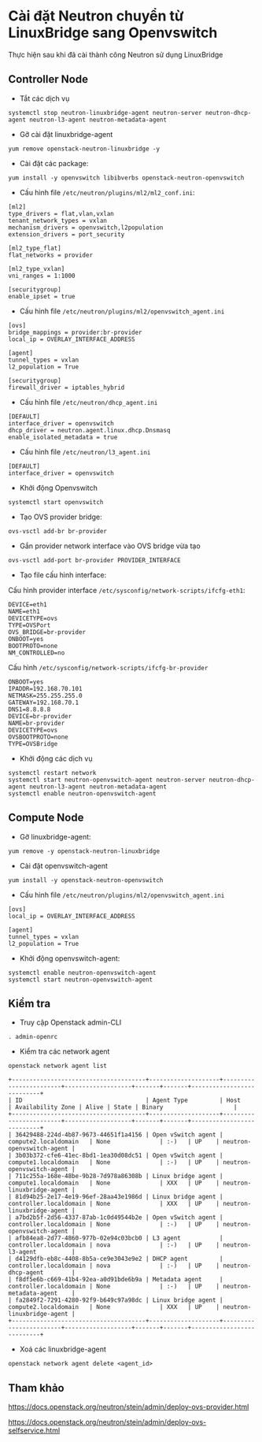 # Cài đặt Neutron chuyển từ LinuxBridge sang Openvswitch

Thực hiện sau khi đã cài thành công Neutron sử dụng LinuxBridge

## Controller Node

- Tắt các dịch vụ

```
systemctl stop neutron-linuxbridge-agent neutron-server neutron-dhcp-agent neutron-l3-agent neutron-metadata-agent
```

- Gỡ cài đặt linuxbridge-agent

```
yum remove openstack-neutron-linuxbridge -y
```

- Cài đặt các package:

```
yum install -y openvswitch libibverbs openstack-neutron-openvswitch
```

- Cấu hình file `/etc/neutron/plugins/ml2/ml2_conf.ini`:

```
[ml2]
type_drivers = flat,vlan,vxlan
tenant_network_types = vxlan
mechanism_drivers = openvswitch,l2population
extension_drivers = port_security

[ml2_type_flat]
flat_networks = provider

[ml2_type_vxlan]
vni_ranges = 1:1000

[securitygroup]
enable_ipset = true
```

- Cấu hình file `/etc/neutron/plugins/ml2/openvswitch_agent.ini`

```
[ovs]
bridge_mappings = provider:br-provider
local_ip = OVERLAY_INTERFACE_ADDRESS

[agent]
tunnel_types = vxlan
l2_population = True

[securitygroup]
firewall_driver = iptables_hybrid
```

- Cấu hình file `/etc/neutron/dhcp_agent.ini`

```
[DEFAULT]
interface_driver = openvswitch
dhcp_driver = neutron.agent.linux.dhcp.Dnsmasq
enable_isolated_metadata = true
```

- Cấu hình file `/etc/neutron/l3_agent.ini`

```
[DEFAULT]
interface_driver = openvswitch
```

- Khởi động Openvswitch

```
systemctl start openvswitch
```

- Tạo OVS provider bridge:

```
ovs-vsctl add-br br-provider
```

- Gắn provider network interface vào OVS bridge vừa tạo

```
ovs-vsctl add-port br-provider PROVIDER_INTERFACE
```

- Tạo file cấu hình interface:

Cấu hình provider interface `/etc/sysconfig/network-scripts/ifcfg-eth1`:

```
DEVICE=eth1
NAME=eth1
DEVICETYPE=ovs
TYPE=OVSPort
OVS_BRIDGE=br-provider
ONBOOT=yes
BOOTPROTO=none
NM_CONTROLLED=no
```

Cấu hình `/etc/sysconfig/network-scripts/ifcfg-br-provider`

```
ONBOOT=yes
IPADDR=192.168.70.101
NETMASK=255.255.255.0
GATEWAY=192.168.70.1
DNS1=8.8.8.8
DEVICE=br-provider
NAME=br-provider
DEVICETYPE=ovs
OVSBOOTPROTO=none
TYPE=OVSBridge
```

- Khởi động các dịch vụ

```
systemctl restart network
systemctl start neutron-openvswitch-agent neutron-server neutron-dhcp-agent neutron-l3-agent neutron-metadata-agent
systemctl enable neutron-openvswitch-agent
```

## Compute Node

- Gỡ linuxbridge-agent:

```
yum remove -y openstack-neutron-linuxbridge
```

- Cài đặt openvswitch-agent

```
yum install -y openstack-neutron-openvswitch
```

- Cấu hình file `/etc/neutron/plugins/ml2/openvswitch_agent.ini`

```
[ovs]
local_ip = OVERLAY_INTERFACE_ADDRESS

[agent]
tunnel_types = vxlan
l2_population = True
```

- Khởi động openvswitch-agent:

```
systemctl enable neutron-openvswitch-agent
systemctl start neutron-openvswitch-agent
```

## Kiểm tra

- Truy cập Openstack admin-CLI

```
. admin-openrc
```

- Kiểm tra các network agent

```
openstack network agent list

+--------------------------------------+--------------------+------------------------+-------------------+-------+-------+---------------------------+
| ID                                   | Agent Type         | Host                   | Availability Zone | Alive | State | Binary                    |
+--------------------------------------+--------------------+------------------------+-------------------+-------+-------+---------------------------+
| 36429488-224d-4b87-9673-44651f1a4156 | Open vSwitch agent | compute2.localdomain   | None              | :-)   | UP    | neutron-openvswitch-agent |
| 3b03b372-cfe6-41ec-8bd1-1ea30d08dc51 | Open vSwitch agent | compute1.localdomain   | None              | :-)   | UP    | neutron-openvswitch-agent |
| 711c255a-168e-48be-9b28-7d978a86308b | Linux bridge agent | compute1.localdomain   | None              | XXX   | UP    | neutron-linuxbridge-agent |
| 81d94b25-2e17-4e19-96ef-28aa43e1986d | Linux bridge agent | controller.localdomain | None              | XXX   | UP    | neutron-linuxbridge-agent |
| a7bd2b5f-2d56-4337-87ab-1c0d49544b2e | Open vSwitch agent | controller.localdomain | None              | :-)   | UP    | neutron-openvswitch-agent |
| afb84ea8-2d77-4860-977b-02e94c03bcb0 | L3 agent           | controller.localdomain | nova              | :-)   | UP    | neutron-l3-agent          |
| d4129dfb-eb8c-4408-8b5a-ce9e3043e9e2 | DHCP agent         | controller.localdomain | nova              | :-)   | UP    | neutron-dhcp-agent        |
| f8df5e6b-c669-41b4-92ea-a0d91bde6b9a | Metadata agent     | controller.localdomain | None              | :-)   | UP    | neutron-metadata-agent    |
| fa2849f2-7291-4280-92f9-b649c97a98dc | Linux bridge agent | compute2.localdomain   | None              | XXX   | UP    | neutron-linuxbridge-agent |
+--------------------------------------+--------------------+------------------------+-------------------+-------+-------+---------------------------+
```

- Xoá các linuxbridge-agent

```
openstack network agent delete <agent_id>
```

## Tham khảo

https://docs.openstack.org/neutron/stein/admin/deploy-ovs-provider.html

https://docs.openstack.org/neutron/stein/admin/deploy-ovs-selfservice.html
